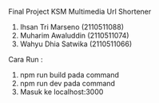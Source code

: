Final Project KSM Multimedia Url Shortener

1. Ihsan Tri Marseno (2110511088)
2. Muharim Awaluddin (2110511074)
3. Wahyu Dhia Satwika (2110511066)

Cara Run : 
1. npm run build pada command
2. npm run dev pada command
3. Masuk ke localhost:3000